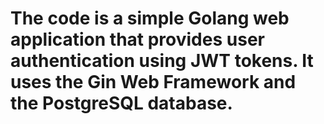 # The code is a simple Golang web application that provides user authentication using JWT tokens. It uses the  Gin Web Framework and the PostgreSQL database.

